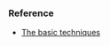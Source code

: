 


### Reference  
* [The basic techniques](http://www-cs-students.stanford.edu/~blynn/gitmagic/intl/zh_cn/ch02.html "第二章 基本技巧")  

